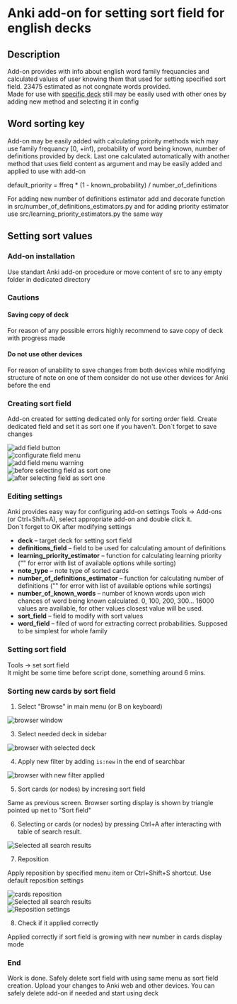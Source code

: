 # Anki add-on for setting sort field for english decks
## Description
Add-on provides with info about english word family frequancies and calculated values of user knowing them that used for setting specified sort field.
23475 estimated as not congnate words provided.  
Made for use with [specific deck](https://ankiweb.net/shared/info/2060036838) still may be easily used with other ones by adding new method and selecting it in config
## Word sorting key
Add-on may be easily added with calculating priority methods wich may use family frequancy \[0, +inf\), probability of word being known, number of definitions provided by deck. Last one calculated automatically with another method that uses field content as argument and may be easily added and applied to use with add-on

default_priority = ffreq * (1 - known_probability) / number_of_definitions

For adding new number of definitions estimator add and decorate function in src/number_of_definitions_estimators.py and for adding priority estimator use src/learning_priority_estimators.py the same way
## Setting sort values
### Add-on installation
Use standart Anki add-on procedure or move content of src to any empty folder in dedicated directory
### Cautions
#### Saving copy of deck
For reason of any possible errors highly recommend to save copy of deck with progress made
#### Do not use other devices
For reason of unability to save changes from both devices while modifying structure of note on one of them consider do not use other devices for Anki before the end
### Creating sort field
Add-on created for setting dedicated only for sorting order field. Create dedicated field and set it as sort one if you haven't. Don`t forget to save changes

![add field button](./readme/add_field.png)  
![configurate field menu](./readme/configurate_field.png)  
![add field menu warning](./readme/add_field_warning.png)  
![before selecting field as sort one](./readme/before_selecting_as_sort_field.png)  
![after selecting field as sort one](./readme/after_selecting_as_sort_field.png)
### Editing settings
Anki provides easy way for configuring add-on settings Tools -> Add-ons (or Ctrl+Shift+A), select appropriate add-on and double click it.  
Don`t forget to OK after modifying settings

* **deck** – target deck for setting sort field
* **definitions_field** – field to be used for calculating amount of definitions
* **learning_priority_estimator** – function for calculating learning priority ("" for error with list of available options while sorting)
* **note_type** – note type of sorted cards
* **number_of_definitions_estimator** – function for calculating number of definitions ("" for error with list of available options while sortings)
* **number_of_known_words** – number of known words upon wich chances of word being known calculated. 0, 100, 200, 300... 16000 values are available, for other values closest value will be used.
* **sort_field** – field to modify with sort values
* **word_field** – filed of word for extracting correct probabilities. Supposed to be simplest for whole family
### Setting sort field
Tools -> set sort field  
It might be some time before script done, something around 6 mins.
### Sorting new cards by sort field
1. Select "Browse" in main menu (or B on keyboard)

![browser window](./readme/browser.png)


3. Select needed deck in sidebar

![browser with selected deck](./readme/selected_deck_browser.png)

4. Apply new filter by adding `is:new` in the end of searchbar

![browser with new filter applied](./readme/is_new.png)

5. Sort cards (or nodes) by incresing sort field

Same as previous screen. Browser sorting display is shown by triangle pointed up net to "Sort field"

6. Selecting or cards (or nodes) by pressing Ctrl+A after interacting with table of search result.

![Selected all search results](./readme/selected_all.png)

7. Reposition

Apply reposition by specified menu item or Ctrl+Shift+S shortcut. Use default reposition settings

![cards reposition](./readme/cards_reposition.png)  
![Selected all search results](./readme/notes_reposition.png)  
![Reposition settings](./readme/reposition_settings.png)

8. Check if it applied correctly

Applied correctly if sort field is growing with new number in cards display mode
### End
Work is done. Safely delete sort field with using same menu as sort field creation. Upload your changes to Anki web and other devices. You can safely delete add-on if needed and start using deck